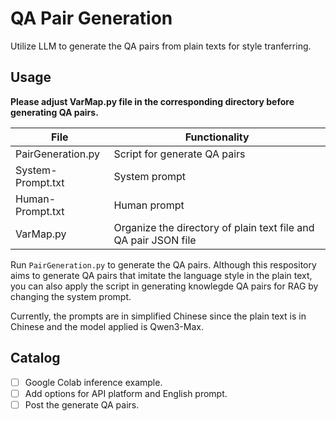 # QA Pair Generation

Utilize LLM to generate the QA pairs from plain texts for style tranferring.

## Usage

**Please adjust VarMap.py file in the corresponding directory before generating QA pairs.**

| File              | Functionality                                                   |
| ----------------- | --------------------------------------------------------------- |
| PairGeneration.py | Script for generate QA pairs                                    |
| System-Prompt.txt | System prompt                                                   |
| Human-Prompt.txt  | Human prompt                                                    |
| VarMap.py         | Organize the directory of plain text file and QA pair JSON file |

Run `PairGeneration.py` to generate the QA pairs. Although this respository aims to generate QA pairs that imitate the language style in the plain text, you can also apply the script in generating knowlegde QA pairs for RAG by changing the system prompt.

Currently, the prompts are in simplified Chinese since the plain text is in Chinese and the model applied is Qwen3-Max.

## Catalog

- [ ] Google Colab inference example.
- [ ] Add options for API platform and English prompt.
- [ ] Post the generate QA pairs.
